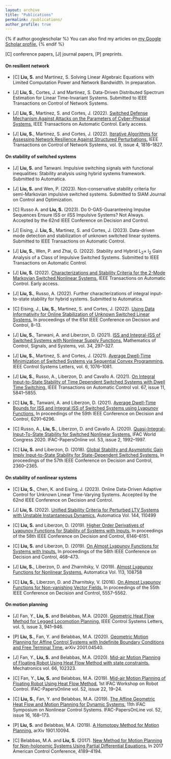 ```yaml
---
layout: archive
title: "Publications"
permalink: /publications/
author_profile: true
---
```


{% if author.googlescholar %}
  You can also find my articles on <u><a href="{{author.googlescholar}}">my Google Scholar profile</a>.</u>
{% endif %}


<p>[C] conference papers, [J] journal papers, [P] preprints. </p>

<h4>On resilient network</h4>

<ul>
	<li>
	<p>[C] <strong>Liu, S.</strong> and Martinez, S. Solving Linear Algebraic Equations with Limited Computation Power and Network Bandwidth. In preparation. </p>
	</li>
	<li>
	<p>[J] <strong>Liu, S.</strong>, Cortes, J. and Martinez, S. Data-Driven Distributed Spectrum Estimation for Linear Time-Invariant Systems. Submitted to IEEE Transactions on Control of Network Systems. </p>
	</li>
	<li>
	<p>[J] <strong>Liu, S.</strong>, Martinez, S. and Cortes, J. (2022). <a href ="https://ieeexplore.ieee.org/document/10128668">Switched Defense Mechanism Against Attacks on the Parameters of Cyber-Physical Systems.</a> IEEE Transactions on Automatic Control. Early access.</p>
	</li>
	<li>
	<p>[J] <strong>Liu, S.</strong>, Martinez, S. and Cortes, J. (2022). <a href="https://ieeexplore.ieee.org/document/9750852">Iterative Algorithms for Assessing Network Resilience Against Structured Perturbations.</a> IEEE Transactions on Control of Network Systems, vol. 9, issue 4, 1816&ndash;1827.</p>
	</li>
</ul>

<h4>On stability of switched systems</h4>

<ul>
	<li>
	<p>[J] <strong>Liu, S.</strong> and Tanwani. Impulsive switching signals with functional inequalities: Stability analysis using hybrid systems framework. Submitted to Automatica. </p>
	</li>
	<li>
	<p>[J] <strong>Liu, S.</strong> and Wen, P. (2023). Non-conservative stability criteria for semi-Markovian impulsive switched systems. Submitted to SIAM Journal on Control and Optimization. </p>
	</li>
	<li>
	<p>[C] Russo A. and <strong>Liu, S.</strong> (2023). Do 0-GAS-Guaranteeing Impulse Sequences Ensure ISS or iISS Impulsive Systems? Not Always. Accepted by the 62nd IEEE Conference on Decision and Control. </p>
	</li>	
	<li>
	<p>[J] Eising, J. <strong>Liu, S.</strong>, Martinez, S. and Cortes, J. (2023). Data-driven mode detection and stabilization of unknown switched
linear systems. Submitted to IEEE Transactions on Automatic Control. </p>
	</li>
	<li>
	<p>[J] <strong>Liu, S.</strong>, Wen, P. and Zhai, G. (2022). Stability and Hybrid L<sub>2</sub>&times l<sub>2</sub> Gain Analysis of a Class of Impulsive Switched Systems. Submitted to IEEE Transactions on Automatic Control. </p>
	</li>
	<li>
	<p>[J] <strong>Liu, S.</strong> (2022). <a href="https://ieeexplore.ieee.org/document/10236460">Characterizations and Stability Criteria for the 2-Mode Markovian Switched Nonlinear Systems.</a>  IEEE Transactions on Automatic Control. Early access.</p>
	</li>
	<li>
	<p>[J] <strong>Liu, S.</strong>, Russo, A. (2022). Further characterizations of integral input-to-state stability for hybrid systems. Submitted to Automatica.</p>
	</li>
	<li>
	<p>[C] Eising, J., <strong>Liu, S.</strong>, Martinez, S. and Cortes, J. (2022). <a href ="https://ieeexplore.ieee.org/document/9992675">Using Data Informativity for Online Stabilization of Unknown Switched Linear Systems.</a> In proceedings of the 61st IEEE Conference on Decision and Control, 8&ndash;13.</p>
	</li>
	<li>
	<p>[J] <strong>Liu, S.</strong>, Tanwani, A. and Liberzon, D. (2021). <a href="https://link.springer.com/article/10.1007%2Fs00498-021-00306-x">ISS and Integral-ISS of Switched Systems with Nonlinear Supply Functions.</a> Mathematics of Control, Signals, and Systems, vol. 34, 297&ndash;327.</p>
	</li>
	<li>
	<p>[J] <strong>Liu, S.</strong>, Martinez, S. and Cortes, J. (2021). <a href="https://ieeexplore.ieee.org/document/9454482">Average Dwell-Time Minimization of Switched Systems via Sequential Convex Programming.</a> IEEE Control Systems Letters, vol. 6, 1076&ndash;1081.</p>
	</li>
	<li>
	<p>[J] <strong>Liu, S.</strong>, Russo, A., Liberzon, D. and Cavallo A. (2021). <a href="https://ieeexplore.ieee.org/document/9599445"> On Integral Input-to-State Stability of Time Dependent Switched Systems with Dwell Time Switching.</a> IEEE Transactions on Automatic Control vol. 67, issue 11, 5841&ndash;5855.</p>
	</li>
	<li>
	<p>[C] <strong>Liu, S.</strong>, Tanwani, A. and Liberzon, D. (2021). <a href="https://ieeexplore.ieee.org/document/9304445">Average Dwell-Time Bounds for ISS and Integral ISS of Switched Systems using Lyapunov Functions.</a> In proceedings of the 59th IEEE Conference on Decision and Control, 6291&ndash;6296.</p>
	</li>
	<li>
	<p>[C] Russo, A., <strong>Liu, S.</strong>, Liberzon, D. and Cavallo A. (2020). <a href="https://www.sciencedirect.com/science/article/pii/S2405896320333012">Quasi-Integral-Input-To-State Stability for Switched Nonlinear Systems.</a> IFAC World Congress 2020. IFAC-PapersOnline vol. 53, issue 2, 1992&ndash;1997.</p>
	</li>
	<li>
	<p>[C] <strong>Liu, S.</strong> and Liberzon, D. (2018). <a href="https://ieeexplore.ieee.org/document/8619364">Global Stability and Asymptotic Gain Imply Input-to-State Stability for State-Dependent Switched Systems.</a> In proceedings of the 57th IEEE Conference on Decision and Control, 2360&ndash;2365.</p>
	</li>
</ul>

<h4>On stability of nonlinear systems</h4>

<ul>
	<li>
	<p>[C] <strong>Liu, S.</strong>, Chen, K. and Eising, J. (2023). Online Data-Driven Adaptive Control for Unknown Linear Time-Varying Systems. Accepted by the 62nd IEEE Conference on Decision and Control. </p>
	</li>
	<li>
	<p>[J] <strong>Liu, S.</strong> (2022). <a href="https://www.sciencedirect.com/science/article/pii/S0005109822003582">Unified Stability Criteria for Perturbed LTV Systems with Unstable Instantaneous Dynamics.</a> Automatica Vol. 144, 110499</p>
	</li>
	<li>
	<p>[C] <strong>Liu, S.</strong> and Liberzon, D. (2019). <a href="https://ieeexplore.ieee.org/document/9029302">Higher Order Derivatives of Lyapunov Functions for Stability of Systems with Inputs.</a> In proceedings of the 58th IEEE Conference on Decision and Control, 6146&ndash;6151.</p>
	</li>
	<li>
	<p>[C] <strong>Liu, S.</strong> and Liberzon, D. (2019). <a href="https://ieeexplore.ieee.org/document/9030282">On Almost Lyapunov Functions for Systems with Inputs.</a> In proceedings of the 58th IEEE Conference on Decision and Control, 468&ndash;473.</p>
	</li>
	<li>
	<p>[J] <strong>Liu, S.</strong>, Liberzon, D. and Zharnitsky, V. (2019). <a href="https://www.sciencedirect.com/science/article/pii/S0005109819306211">Almost Lyapunov Functions for Nonlinear Systems.</a> Automatica Vol. 113, 108758</p>
	</li>
	<li>
	<p>[C] <strong>Liu, S.</strong>, Liberzon, D. and Zharnitsky, V. (2016). <a href="https://ieeexplore.ieee.org/document/7799123">On Almost Lyapunov Functions for Non-vanishing Vector Fields.</a> In proceedings of the 55th IEEE Conference on Decision and Control, 5557&ndash;5562.</p>
	</li>
</ul>

<h4>On motion planning</h4>

<ul>
	<li>
	<p>[J] Fan, Y.,<strong> Liu, S.</strong> and Belabbas, M.A. (2020). <a href="https://ieeexplore.ieee.org/document/9127539"> Geometric Heat Flow Method for Legged Locomotion Planning.</a> IEEE Control Systems Letters, vol. 5, issue 3, 941&ndash;946.</p>
	</li>
	<li>
	<p>[P] <strong>Liu, S.</strong>, Fan, Y. and Belabbas, M.A. (2020). <a href="https://arxiv.org/pdf/2001.04540.pdf">Geometric Motion Planning for Affine Control Systems with Indefinite Boundary Conditions and Free Terminal Time.</a> arXiv 2001.04540.</p>
	</li>
	<li>
	<p>[J] Fan, Y.,<strong> Liu, S.</strong> and Belabbas, M.A. (2020). <a href="https://www.sciencedirect.com/science/article/abs/pii/S0957415820300039">Mid-air Motion Planning of Floating Robot Using Heat Flow Method with state constraints.</a> Mechatronics vol. 66, 102323.</p>
	</li>
	<li>
	<p>[C] Fan, Y.,<strong> Liu, S.</strong> and Belabbas, M.A. (2019). <a href="https://www.sciencedirect.com/science/article/pii/S2405896319309760">Mid-air Motion Planning of Floating Robot Using Heat Flow Method.</a> 1st IFAC Workshop on Robot Control. IFAC-PapersOnline vol. 52, issue 22, 19&ndash;24.</p>
	</li>
	<li>
	<p>[C] <strong>Liu, S.</strong>, Fan, Y. and Belabbas, M.A. (2019). <a href="https://www.sciencedirect.com/science/article/pii/S2405896319317768">The Affine Geometric Heat Flow and Motion Planning for Dynamic Systems.</a> 11th IFAC Symposium on Nonlinear Control Systems. IFAC-PapersOnLine vol. 52, issue 16, 168&ndash;173.</p>
	</li>
	<li>
	<p>[P] <strong>Liu, S.</strong> and Belabbas, M.A. (2019). <a href="https://arxiv.org/pdf/1901.10094.pdf">A Homotopy Method for Motion Planning.</a> arXiv 1901.10094.</p>
	</li>
	<li>
	<p>[C] Belabbas, M.A. and <strong>Liu, S.</strong> (2017). <a href="https://ieeexplore.ieee.org/document/7963599">New Method for Motion Planning for Non-holonomic Systems Using Partial Differential Equations.</a> In 2017 American Control Conference, 4189&ndash;4194.</p>
	</li>
</ul>



